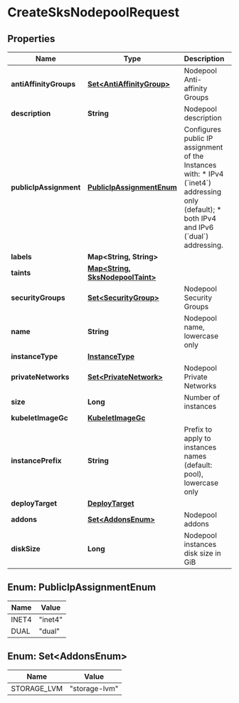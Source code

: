 

# CreateSksNodepoolRequest


## Properties

| Name | Type | Description | Notes |
|------------ | ------------- | ------------- | -------------|
|**antiAffinityGroups** | [**Set&lt;AntiAffinityGroup&gt;**](AntiAffinityGroup.md) | Nodepool Anti-affinity Groups |  [optional] |
|**description** | **String** | Nodepool description |  [optional] |
|**publicIpAssignment** | [**PublicIpAssignmentEnum**](#PublicIpAssignmentEnum) | Configures public IP assignment of the Instances with:  * IPv4 (&#x60;inet4&#x60;) addressing only (default); * both IPv4 and IPv6 (&#x60;dual&#x60;) addressing. |  [optional] |
|**labels** | **Map&lt;String, String&gt;** |  |  [optional] |
|**taints** | [**Map&lt;String, SksNodepoolTaint&gt;**](SksNodepoolTaint.md) |  |  [optional] |
|**securityGroups** | [**Set&lt;SecurityGroup&gt;**](SecurityGroup.md) | Nodepool Security Groups |  [optional] |
|**name** | **String** | Nodepool name, lowercase only |  |
|**instanceType** | [**InstanceType**](InstanceType.md) |  |  |
|**privateNetworks** | [**Set&lt;PrivateNetwork&gt;**](PrivateNetwork.md) | Nodepool Private Networks |  [optional] |
|**size** | **Long** | Number of instances |  |
|**kubeletImageGc** | [**KubeletImageGc**](KubeletImageGc.md) |  |  [optional] |
|**instancePrefix** | **String** | Prefix to apply to instances names (default: pool), lowercase only |  [optional] |
|**deployTarget** | [**DeployTarget**](DeployTarget.md) |  |  [optional] |
|**addons** | [**Set&lt;AddonsEnum&gt;**](#Set&lt;AddonsEnum&gt;) | Nodepool addons |  [optional] |
|**diskSize** | **Long** | Nodepool instances disk size in GiB |  |



## Enum: PublicIpAssignmentEnum

| Name | Value |
|---- | -----|
| INET4 | &quot;inet4&quot; |
| DUAL | &quot;dual&quot; |



## Enum: Set&lt;AddonsEnum&gt;

| Name | Value |
|---- | -----|
| STORAGE_LVM | &quot;storage-lvm&quot; |




